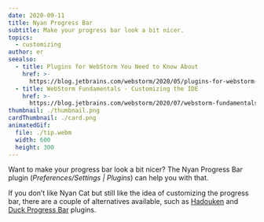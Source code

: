 ```yaml
---
date: 2020-09-11
title: Nyan Progress Bar
subtitle: Make your progress bar look a bit nicer.
topics:
  - customizing
author: er
seealso:
  - title: Plugins for WebStorm You Need to Know About
    href: >-
      https://blog.jetbrains.com/webstorm/2020/05/plugins-for-webstorm-you-need-to-know-about/
  - title: WebStorm Fundamentals - Customizing the IDE
    href: >-
      https://blog.jetbrains.com/webstorm/2020/07/webstorm-fundamentals-customizing-the-ide/
thumbnail: ./thumbnail.png
cardThumbnail: ./card.png
animatedGif:
  file: ./tip.webm
  width: 600
  height: 300
---
```


Want to make your progress bar look a bit nicer? The Nyan Progress Bar plugin (_Preferences/Settings | Plugins_) can help you with that.

If you don’t like Nyan Cat but still like the idea of customizing the progress bar, there are a couple of alternatives available, such as [Hadouken](https://plugins.jetbrains.com/plugin/12453-hadouken-progress-bar) and [Duck Progress Bar](https://plugins.jetbrains.com/plugin/11602-duck-progress-bar) plugins.
